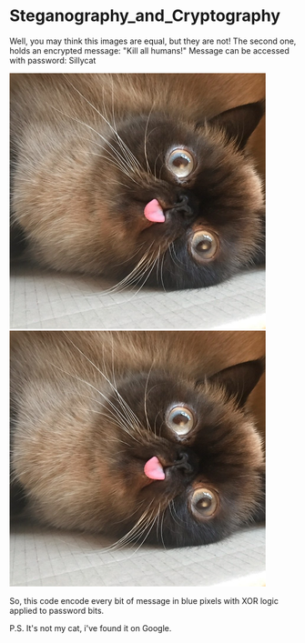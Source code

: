 # Steganography_and_Cryptography

Well, you may think this images are equal, but they are not! The second one, holds an encrypted message: "Kill all humans!"
Message can be accessed with password: Sillycat

<img width="450" alt="Cat" src="https://github.com/Sonofasleep/Steganography_and_Cryptography/blob/master/PhotoForHiding.jpeg"> <img width="450" alt="CatWithText" src="https://github.com/Sonofasleep/Steganography_and_Cryptography/blob/master/PhotoForHidingWithText.png">

So, this code encode every bit of message in blue pixels with XOR logic applied to password bits.

P.S. It's not my cat, i've found it on Google.
